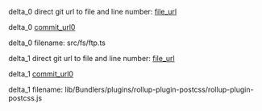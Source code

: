 delta_0 direct git url to file and line number: [file_url](https://www.github.com/mkloubert/vscode-remote-workspace/commit/ed136b02c3440f678e78266823684c9f89538f3f/#diff-77ba5de52482c73c208143de495dfaac576048c1f5c365cf209e75753264d77fL284)

delta_0 [commit_url0](https://www.github.com/mkloubert/vscode-remote-workspace/commit/ed136b02c3440f678e78266823684c9f89538f3f)

delta_0 filename: src/fs/ftp.ts



delta_1 direct git url to file and line number: [file_url](https://www.github.com/chialab/rna-cli/commit/d1c9699c495b37fff105337e46ccf9faecae2a0d/#diff-004d2d81071d57c34ab90964198db8ceba22fd1ba4fffd5c4acf1e44f4d547b6L54)

delta_1 [commit_url0](https://www.github.com/chialab/rna-cli/commit/d1c9699c495b37fff105337e46ccf9faecae2a0d)

delta_1 filename: lib/Bundlers/plugins/rollup-plugin-postcss/rollup-plugin-postcss.js



